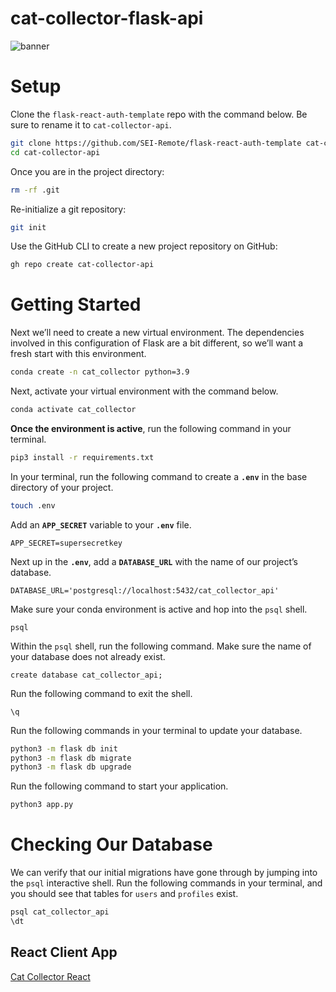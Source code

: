 # cat-collector-flask-api

![banner](https://i.imgur.com/juxPY8i.png)

# Setup

Clone the `flask-react-auth-template` repo with the command below. Be sure to rename it to `cat-collector-api`.

```bash
git clone https://github.com/SEI-Remote/flask-react-auth-template cat-collector-api
cd cat-collector-api
```

Once you are in the project directory:

```bash
rm -rf .git
```

Re-initialize a git repository:

```bash
git init
```

Use the GitHub CLI to create a new project repository on GitHub:

```bash
gh repo create cat-collector-api
```

# Getting Started

Next we’ll need to create a new virtual environment. The dependencies involved in this configuration of Flask are a bit different, so we’ll want a fresh start with this environment. 

```bash
conda create -n cat_collector python=3.9
```

Next, activate your virtual environment with the command below. 

```bash
conda activate cat_collector
```

**Once the environment is active**, run the following command in your terminal.

```bash
pip3 install -r requirements.txt 
```

In your terminal, run the following command to create a **`.env`** in the base directory of your project.

```bash
touch .env
```

Add an **`APP_SECRET`** variable to your **`.env`** file.

```
APP_SECRET=supersecretkey
```

Next up in the **`.env`**, add a **`DATABASE_URL`** with the name of our project’s database.

```
DATABASE_URL='postgresql://localhost:5432/cat_collector_api'
```

Make sure your conda environment is active and hop into the `psql` shell. 

```
psql
```

Within the `psql` shell, run the following command. Make sure the name of your database does not already exist. 

```
create database cat_collector_api;
```

Run the following command to exit the shell. 

```
\q
```

Run the following commands in your terminal to update your database.

```bash
python3 -m flask db init
python3 -m flask db migrate
python3 -m flask db upgrade
```

Run the following command to start your application. 

```bash
python3 app.py
```

# Checking Our Database

We can verify that our initial migrations have gone through by jumping into the `psql` interactive shell. Run the following commands in your terminal, and you should see that tables for `users` and `profiles` exist.

```bash
psql cat_collector_api
\dt
```

## React Client App
[Cat Collector React](https://github.com/whlong1/cat-collector-react)